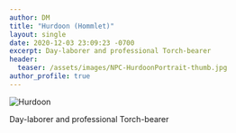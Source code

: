 ```yaml
---
author: DM
title: "Hurdoon (Hommlet)"
layout: single
date: 2020-12-03 23:09:23 -0700
excerpt: Day-laborer and professional Torch-bearer
header:
  teaser: /assets/images/NPC-HurdoonPortrait-thumb.jpg
author_profile: true
---
```


![Hurdoon](/assets/images/NPC-HurdoonPortrait.jpg)

Day-laborer and professional Torch-bearer

